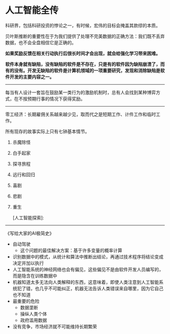 # 人工智能全传

科研界，包括科研投资的悖论之一，有时候，宏伟的目标会掩盖其款缪的本质。

贝叶斯推断的重要性在于为我们提供了处理不完美数据的正确方法：我们既不丢弃数据，也不会全盘相信它是正确的。

**如果奖励反馈在相关行动执行后很长时间才会出现，就会给强化学习带来困难。**

**软件本身就有缺陷，没有缺陷的软件是不存在，只是有的软件因为缺陷崩溃了，而有的没有。开发无缺陷的软件是计算机领域的一项重要研究，发现和消除缺陷是软件开发的主要内容之一。**

------

每当有人设计一套旨在鼓励某一类行为的激励机制时，总有人会找到某种博弈方式，在不按预期行事的情况下获得奖励。

------

零工经济：长期雇佣关系越来越少见，取而代之是短期工作、计件工作和临时工作。

所有现存的故事实际上只有七钟基本情节。

1. 杀魔除怪

2. 白手起家

3. 探寻旅程

4. 远行和回归

5. 喜剧

6. 悲剧

7. 重生

   [人工智能：现代方法]: https://item.jd.com/10779582.html
   [人工智能探索]: 

   

-------------------

《写给大家的AI极简史》

- 自动驾驶
  - 这个问题的最佳解决方案：基于许多变量的概率计算
- 识别数据中的模式，从统计和算法中推断出结论，再通过技术程序将结论变成决定并加以执行
- 人工智能系统的神经网络也会有偏见，这些偏见不是由软件开发人员编写的，而是隐含在训练数据中
- 机器知道太多无法向人类解释的东西，这意味着，即使人类注意到人工智能系统犯了错，也几乎不可能纠正，机器无法告诉人类错误来自哪里，因为它自己也不知道
- 最重要的危险
  - 数据垄断
  - 操纵人类个体
  - 政府滥用数据
- 没有竞争，市场经济就不可能维持长期繁荣


